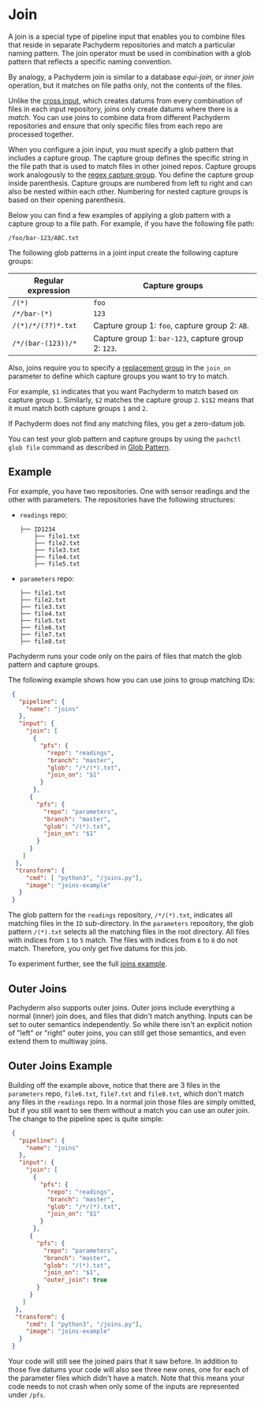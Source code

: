 # Join

A join is a special type of pipeline input that enables you to combine
files that reside in separate Pachyderm repositories and match a
particular naming pattern. The join operator must be used in combination
with a glob pattern that reflects a specific naming convention.

By analogy, a Pachyderm join is similar to a database *equi-join*,
or *inner join* operation, but it matches on file paths
only, not the contents of the files.

Unlike the [cross input](../datum/cross-union.md), which creates datums
from every combination of files in each input repository, joins only create
datums where there is a *match*. You can use joins to combine data from
different Pachyderm repositories and ensure that only specific files from
each repo are processed together.

When you configure a join input, you must specify a glob pattern that
includes a capture group. The capture group defines the specific string in
the file path that is used to match files in other joined repos.
Capture groups work analogously to the [regex capture group](https://www.regular-expressions.info/refcapture.html).
You define the capture group inside parenthesis. Capture groups are numbered
from left to right and can also be nested within each other. Numbering for
nested capture groups is based on their opening parenthesis.

Below you can find a few examples of applying a glob pattern with a capture
group to a file path. For example, if you have the following file path:

```shell
/foo/bar-123/ABC.txt
```

The following glob patterns in a joint input create the
following capture groups:

| Regular expression  | Capture groups           |
| ------------------- | ------------------------ |
| `/(*)`              | `foo`                    |
| `/*/bar-(*)`        | `123`                    |
| `/(*)/*/(??)*.txt`  | Capture group 1: `foo`, capture group 2: `AB`. |
| `/*/(bar-(123))/*`  | Capture group 1: `bar-123`, capture group 2: `123`. |


Also, joins require you to specify a [replacement group](https://www.regular-expressions.info/replacebackref.html)
in the `join_on` parameter to define which capture groups you want to try
to match.

For example, `$1` indicates that you want Pachyderm to match based on
capture group `1`. Similarly, `$2` matches the capture group `2`.
`$1$2` means that it must match both capture groups `1` and `2`.

If Pachyderm does not find any matching files, you get a zero-datum job.

You can test your glob pattern and capture groups by using the
`pachctl glob file` command as described in
[Glob Pattern](../../datum/glob-pattern/#test-a-glob-pattern).

## Example

For example, you have two repositories. One with sensor readings
and the other with parameters. The repositories have the following
structures:

* `readings` repo:

   ```shell
   ├── ID1234
       ├── file1.txt
       ├── file2.txt
       ├── file3.txt
       ├── file4.txt
       ├── file5.txt
   ```

* `parameters` repo:

   ```shell
   ├── file1.txt
   ├── file2.txt
   ├── file3.txt
   ├── file4.txt
   ├── file5.txt
   ├── file6.txt
   ├── file7.txt
   ├── file8.txt
   ```

Pachyderm runs your code only on the pairs of files that match
the glob pattern and capture groups.

The following example shows how you can use joins to group
matching IDs:

```json
 {
   "pipeline": {
     "name": "joins"
   },
   "input": {
     "join": [
       {
         "pfs": {
           "repo": "readings",
           "branch": "master",
           "glob": "/*/(*).txt",
           "join_on": "$1"
         }
       },
      {
        "pfs": {
          "repo": "parameters",
          "branch": "master",
          "glob": "/(*).txt",
          "join_on": "$1"
        }
      }
    ]
  },
  "transform": {
     "cmd": [ "python3", "/joins.py"],
     "image": "joins-example"
   }
 }
```

The glob pattern for the `readings` repository, `/*/(*).txt`, indicates all
matching files in the `ID` sub-directory. In the `parameters` repository,
the glob pattern `/(*).txt` selects all the matching files in the root
directory.
All files with indices from `1` to `5` match. The files
with indices from `6` to `8` do not match. Therefore, you only get five
datums for this job.

To experiment further, see the full [joins example](https://github.com/pachyderm/pachyderm/tree/master/examples/joins).

## Outer Joins

Pachyderm also supports outer joins. Outer joins include everything a normal
(inner) join does, and files that didn't match anything. Inputs can be set to
outer semantics independently. So while there isn't an explicit notion of
"left" or "right" outer joins, you can still get those semantics, and even
extend them to multiway joins.

## Outer Joins Example

Building off the example above, notice that there are 3 files in the
`parameters` repo, `file6.txt`, `file7.txt` and `file8.txt`, which don't match
any files in the `readings` repo. In a normal join those files are simply
omitted, but if you still want to see them without a match you can use an outer
join. The change to the pipeline spec is quite simple:

```json
 {
   "pipeline": {
     "name": "joins"
   },
   "input": {
     "join": [
       {
         "pfs": {
           "repo": "readings",
           "branch": "master",
           "glob": "/*/(*).txt",
           "join_on": "$1"
         }
       },
      {
        "pfs": {
          "repo": "parameters",
          "branch": "master",
          "glob": "/(*).txt",
          "join_on": "$1",
          "outer_join": true
        }
      }
    ]
  },
  "transform": {
     "cmd": [ "python3", "/joins.py"],
     "image": "joins-example"
   }
 }
```

Your code will still see the joined pairs that it saw before. In addition to
those five datums your code will also see three new ones, one for each of the
parameter files which didn't have a match. Note that this means your code needs
to not crash when only some of the inputs are represented under `/pfs`.
